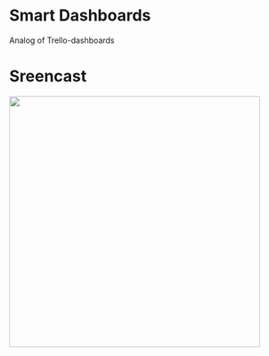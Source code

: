 # Smart Dashboards
Analog of Trello-dashboards

# Sreencast
<img src="https://i.yapx.ru/SFqww.gif" width="450">


